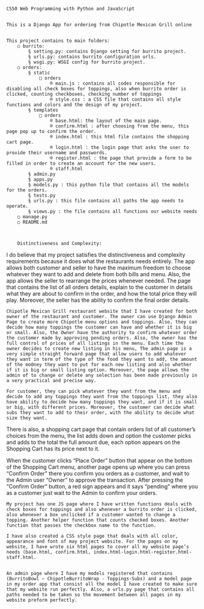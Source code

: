     CS50 Web Programming with Python and JavaScript 
    
    
    This is a Django App for ordering from Chipotle Mexican Grill online 


	This project contains to main folders:
		○ burrito:
			§ setting.py: contains Django setting for burrito project.
			§ urls.py: contains burrito configuration urls.
			§ wsgi.py: WSGI config for burrito project.
		○ orders:
			§ static
				□ orders
					® main.js : contains all codes responsible for disabling all check boxes for toppings, also when burrito order is clicked, counting checkboxes, checking number of toppings 
					® style.css : a CSS file that contains all style functions and colors and the design of my project.
			§ templates
				□ orders
					® base.html: the layout of the main page.
					® confirm.html : after choosing from the menu, this page pop up to confirm the order.
					® index.html : this html file contains the shopping cart page.
					® login.html : the login page that asks the user to provide their username and passwords.
					® register.html : the page that provide a form to be filled in order to create an account for the new users.
					® staff.html
			§ admin.py
			§ apps.py
			§ models.py : this python file that contains all the models for the orders.
			§ tests.py
			§ urls.py : this file contains all paths the app needs to operate. 
			§ views.py : the file contains all functions our website needs 
		○ manage.py
		○ README.md
		
    

		Distinctiveness and Complexity: 
I do believe that my project satisfies the distinctiveness and complexity requirements because it does what the restaurants needs entirely. The app allows both customer and seller to have the maximum freedom to choose whatever they want to add and delete from both bills and menu. Also, the app allows the seller to rearrange the prices whenever needed. The page that contains the list of all orders details, explain to the customer in details what they are about to confirm in the order, and how the total price they will play. Moreover, the seller has the ability to confirm the final order details.
    
    Chipotle Mexican Grill restaurant website that I have created for both owner of the restaurant and customer. The owner can use Django Admin Page to create more Chipotle menu options and toppings. Also, they can decide how many toppings the customer can have and whether it is big or small. Also, the Owner have the authority to confirm whatever order the customer made by approving pending orders. Also, the owner has the full control of prices of all listings in the menu. Each time the owner decides to create new listing in his menu, The admin page is a very simple straight forward page that allow users to add whatever they want in term of the type of the food they want to add, the amount of the mo0ney they want to put for each new listing and also whether if it is big or small listing option. Moreover, the page allows the admin of to change or delete any selection has been made previously in a very practical and precise way. 
    
    For customer, they can pick whatever they want from the menu and decide to add any toppings they want from the toppings list, they also have ability to decide how many toppings they want, and if it is small or big, with different prices. Moreover, the customer can decide what subs they want to add to their order, with the ability to decide what size they want.
    
There is also, a shopping cart page that contain orders list of all customer’s choices from the menu, the list adds down and option the customer picks and adds to the total the full amount due, each option appears on the Shopping Cart has its price next to it.
   
When the customer clicks “Place Order” button that appear on the bottom of the Shopping Cart menu, another page opens up where you can press “Confirm Order” there you confirm you orders as a customer, and wait to the Admin user “Owner” to approve the transaction. After pressing the “Confirm Order” button, a red sign appears and it says “pending” where you as a customer just wait to the Admin to confirm your orders.

    My project has one JS page where I have written functions deals with check boxes for toppings and also whenever a burrito order is clicked, also whenever a box unclicked if a customer wanted to change a topping. Another helper function that counts checked boxes. Another function that passes the checkbox name to the function.

    I have also created a CSS style page that deals with all color, appearance and font of may project website. For the pages on my website, I have wrote six html pages to cover all my website page’s needs (base.html, confirm.html, index.html-login.html-register.html-staff.html.


    An admin page where I have my models registered that contains (BurritoBowl – ChipotleBurritoWrap - Toppings-Subs) and a model page in my order app that consist all the model I have created to make sure that my website run perfectly. Also, a urls.py page that contains all paths needed to be taken so the movement between all pages in my website preform perfectly.
